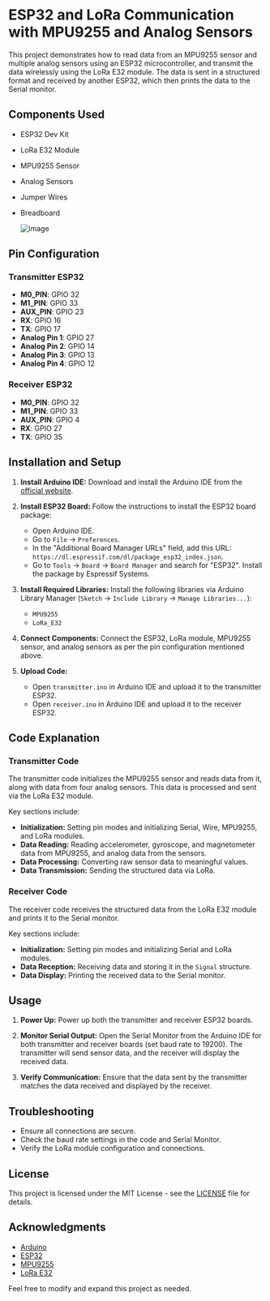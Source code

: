 # ESP32 and LoRa Communication with MPU9255 and Analog Sensors

This project demonstrates how to read data from an MPU9255 sensor and multiple analog sensors using an ESP32 microcontroller, and transmit the data wirelessly using the LoRa E32 module. The data is sent in a structured format and received by another ESP32, which then prints the data to the Serial monitor.

## Components Used

- ESP32 Dev Kit
- LoRa E32 Module
- MPU9255 Sensor
- Analog Sensors
- Jumper Wires
- Breadboard

  ![image](https://github.com/user-attachments/assets/3128a5dc-4fbc-4622-93ac-db98be26b10e)


## Pin Configuration

### Transmitter ESP32

- **M0_PIN**: GPIO 32
- **M1_PIN**: GPIO 33
- **AUX_PIN**: GPIO 23
- **RX**: GPIO 16
- **TX**: GPIO 17
- **Analog Pin 1**: GPIO 27
- **Analog Pin 2**: GPIO 14
- **Analog Pin 3**: GPIO 13
- **Analog Pin 4**: GPIO 12

### Receiver ESP32

- **M0_PIN**: GPIO 32
- **M1_PIN**: GPIO 33
- **AUX_PIN**: GPIO 4
- **RX**: GPIO 27
- **TX**: GPIO 35

## Installation and Setup

1. **Install Arduino IDE:**
   Download and install the Arduino IDE from the [official website](https://www.arduino.cc/en/software).

2. **Install ESP32 Board:**
   Follow the instructions to install the ESP32 board package:
   - Open Arduino IDE.
   - Go to `File` -> `Preferences`.
   - In the "Additional Board Manager URLs" field, add this URL: `https://dl.espressif.com/dl/package_esp32_index.json`.
   - Go to `Tools` -> `Board` -> `Board Manager` and search for "ESP32". Install the package by Espressif Systems.

3. **Install Required Libraries:**
   Install the following libraries via Arduino Library Manager (`Sketch` -> `Include Library` -> `Manage Libraries...`):
   - `MPU9255`
   - `LoRa_E32`

4. **Connect Components:**
   Connect the ESP32, LoRa module, MPU9255 sensor, and analog sensors as per the pin configuration mentioned above.

5. **Upload Code:**
   - Open `transmitter.ino` in Arduino IDE and upload it to the transmitter ESP32.
   - Open `receiver.ino` in Arduino IDE and upload it to the receiver ESP32.

## Code Explanation

### Transmitter Code

The transmitter code initializes the MPU9255 sensor and reads data from it, along with data from four analog sensors. This data is processed and sent via the LoRa E32 module.

Key sections include:
- **Initialization:** Setting pin modes and initializing Serial, Wire, MPU9255, and LoRa modules.
- **Data Reading:** Reading accelerometer, gyroscope, and magnetometer data from MPU9255, and analog data from the sensors.
- **Data Processing:** Converting raw sensor data to meaningful values.
- **Data Transmission:** Sending the structured data via LoRa.

### Receiver Code

The receiver code receives the structured data from the LoRa E32 module and prints it to the Serial monitor.

Key sections include:
- **Initialization:** Setting pin modes and initializing Serial and LoRa modules.
- **Data Reception:** Receiving data and storing it in the `Signal` structure.
- **Data Display:** Printing the received data to the Serial monitor.

## Usage

1. **Power Up:**
   Power up both the transmitter and receiver ESP32 boards.
   
2. **Monitor Serial Output:**
   Open the Serial Monitor from the Arduino IDE for both transmitter and receiver boards (set baud rate to 19200). The transmitter will send sensor data, and the receiver will display the received data.

3. **Verify Communication:**
   Ensure that the data sent by the transmitter matches the data received and displayed by the receiver.

## Troubleshooting

- Ensure all connections are secure.
- Check the baud rate settings in the code and Serial Monitor.
- Verify the LoRa module configuration and connections.

## License

This project is licensed under the MIT License - see the [LICENSE](LICENSE) file for details.

## Acknowledgments

- [Arduino](https://www.arduino.cc/)
- [ESP32](https://www.espressif.com/)
- [MPU9255](https://www.invensense.com/products/motion-tracking/9-axis/mpu-9255/)
- [LoRa E32](https://www.electrodragon.com/product/e32-ttl-100-lora-ttl-100mw-wireless-module/)

Feel free to modify and expand this project as needed.
